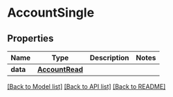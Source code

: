 # AccountSingle

## Properties
Name | Type | Description | Notes
------------ | ------------- | ------------- | -------------
**data** | [**AccountRead**](AccountRead.md) |  | 

[[Back to Model list]](../README.md#documentation-for-models) [[Back to API list]](../README.md#documentation-for-api-endpoints) [[Back to README]](../README.md)



